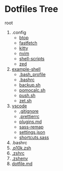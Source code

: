 # Dotfiles Tree

root
1. .config
    - [btop](/.config/btop/btop.conf)
    - [fastfetch](/.config/fastfetch/config.jsonc)
    - [kitty](/.config/kitty)
    - [nvim](/.config/nvim)
    - [shell-scripts](/.config/shell_scripts)
    - [zed](/.config/zed)
1. [example-shell](/example-shell)
    - [.bash_profile](/shell/.bashrc_profile)
    - [.bashrc](/shell/.bashrc)
    - [backup.sh](/shell/backup.sh)
    - [pomocalc.sh](/shell/pomocalc.sh)
    - [push.sh](/shell/push.sh)
    - [zet.sh](/shell/zet.sh)
1. [vscode](/vscode)
    - [.gitignore](/vscode/.gitignore)
    - [.prettierrc](/vscode/.prettierrc)
    - [plugins.md](/vscode/plugins.md)
    - [sass-remap](/vscode/sass-remap.json)
    - [settings.json](/vscode/settings.json)
    - [shortcuts.sass](/vscode/shortcuts.sass)
1. .bashrc
1. [.p10k.zsh](/.p10k.zsh)
1. [.zshrc](/.zshrc)
1. [.zshenv](/.zshenv)
1. [dotfile.md](/dotfiles.md)
